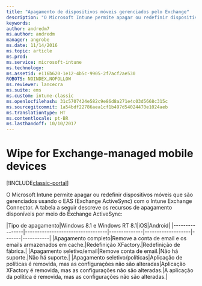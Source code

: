 ```yaml
---
title: "Apagamento de dispositivos móveis gerenciados pelo Exchange"
description: "O Microsoft Intune permite apagar ou redefinir dispositivos móveis que são gerenciados usando o EAS (Exchange ActiveSync) com o Intune Exchange Connector"
keywords: 
author: andredm7
ms.author: andredm
manager: angrobe
ms.date: 11/14/2016
ms.topic: article
ms.prod: 
ms.service: microsoft-intune
ms.technology: 
ms.assetid: e116b620-1e12-4b5c-9905-2f7acf2ae530
ROBOTS: NOINDEX,NOFOLLOW
ms.reviewer: lancecra
ms.suite: ems
ms.custom: intune-classic
ms.openlocfilehash: 31c5707424e582c9e86d8a271e4c03d5668c315c
ms.sourcegitcommit: 1a54bdf22786aea1cf1b497d54024470e1024aeb
ms.translationtype: HT
ms.contentlocale: pt-BR
ms.lasthandoff: 10/10/2017
---
```

# <a name="wipe-for-exchange-managed-mobile-devices"></a>Wipe for Exchange-managed mobile devices

[!INCLUDE[classic-portal](../includes/classic-portal.md)]

O Microsoft Intune permite apagar ou redefinir dispositivos móveis que são gerenciados usando o EAS (Exchange ActiveSync) com o Intune Exchange Connector. A tabela a seguir descreve os recursos de apagamento disponíveis por meio do Exchange ActiveSync:

|Tipo de apagamento|Windows 8.1 e Windows RT 8.1|iOS|Android|
|----------------|----------------------------------|--------------|-------------------|-------|-----------|
|Apagamento completo|Remove a conta de email e os emails armazenados em cache.|Redefinição XFactory.|Redefinição de fábrica.|
|Apagamento seletivo/email|Remove conta de email.|Não há suporte.|Não há suporte.|
|Apagamento seletivo/políticas|Aplicação de políticas é removida, mas as configurações não são alteradas|Aplicação XFactory é removida, mas as configurações não são alteradas.|A aplicação da política é removida, mas as configurações não são alteradas.|
